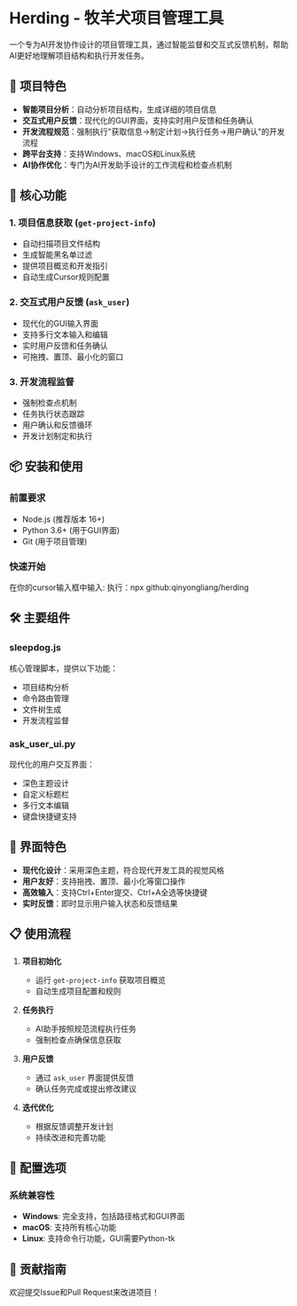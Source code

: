 # Herding - 牧羊犬项目管理工具

一个专为AI开发协作设计的项目管理工具，通过智能监督和交互式反馈机制，帮助AI更好地理解项目结构和执行开发任务。

## 🎯 项目特色

- **智能项目分析**：自动分析项目结构，生成详细的项目信息
- **交互式用户反馈**：现代化的GUI界面，支持实时用户反馈和任务确认
- **开发流程规范**：强制执行"获取信息→制定计划→执行任务→用户确认"的开发流程
- **跨平台支持**：支持Windows、macOS和Linux系统
- **AI协作优化**：专门为AI开发助手设计的工作流程和检查点机制

## 🚀 核心功能

### 1. 项目信息获取 (`get-project-info`)
- 自动扫描项目文件结构
- 生成智能黑名单过滤
- 提供项目概览和开发指引
- 自动生成Cursor规则配置

### 2. 交互式用户反馈 (`ask_user`)
- 现代化的GUI输入界面
- 支持多行文本输入和编辑
- 实时用户反馈和任务确认
- 可拖拽、置顶、最小化的窗口

### 3. 开发流程监督
- 强制检查点机制
- 任务执行状态跟踪
- 用户确认和反馈循环
- 开发计划制定和执行

## 📦 安装和使用

### 前置要求
- Node.js (推荐版本 16+)
- Python 3.6+ (用于GUI界面)
- Git (用于项目管理)

### 快速开始

在你的cursor输入框中输入: 执行：npx github:qinyongliang/herding

## 🛠️ 主要组件

### sleepdog.js
核心管理脚本，提供以下功能：
- 项目结构分析
- 命令路由管理
- 文件树生成
- 开发流程监督

### ask_user_ui.py
现代化的用户交互界面：
- 深色主题设计
- 自定义标题栏
- 多行文本编辑
- 键盘快捷键支持

## 🎨 界面特色

- **现代化设计**：采用深色主题，符合现代开发工具的视觉风格
- **用户友好**：支持拖拽、置顶、最小化等窗口操作
- **高效输入**：支持Ctrl+Enter提交、Ctrl+A全选等快捷键
- **实时反馈**：即时显示用户输入状态和反馈结果

## 📋 使用流程

1. **项目初始化**
   - 运行 `get-project-info` 获取项目概览
   - 自动生成项目配置和规则

2. **任务执行**
   - AI助手按照规范流程执行任务
   - 强制检查点确保信息获取

3. **用户反馈**
   - 通过 `ask_user` 界面提供反馈
   - 确认任务完成或提出修改建议

4. **迭代优化**
   - 根据反馈调整开发计划
   - 持续改进和完善功能

## 🔧 配置选项

### 系统兼容性
- **Windows**: 完全支持，包括路径格式和GUI界面
- **macOS**: 支持所有核心功能
- **Linux**: 支持命令行功能，GUI需要Python-tk

## 🤝 贡献指南

欢迎提交Issue和Pull Request来改进项目！
